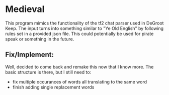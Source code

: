 # Medieval

This program mimics the functionality of the tf2 chat parser used in DeGroot Keep.  The input turns into something similar to "Ye Old English" by following rules set in a provided json file.  This could potentially be used for pirate speak or something
in the future.


## Fix/Implement:

Well, decided to come back and remake this now that I know more.
The basic structure is there, but I still need to:

- fix multiple occurances of words all translating to the same word
- finish adding single replacement words

